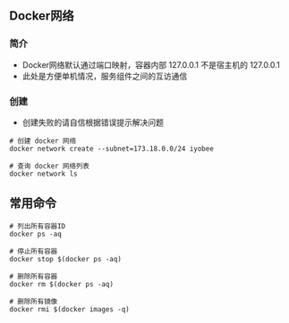 ## Docker网络

### 简介

- Docker网络默认通过端口映射，容器内部 127.0.0.1 不是宿主机的 127.0.0.1
- 此处是方便单机情况，服务组件之间的互访通信

### 创建

- 创建失败的请自信根据错误提示解决问题

```shell
# 创建 docker 网络
docker network create --subnet=173.18.0.0/24 iyobee

# 查询 docker 网络列表
docker network ls
```

## 常用命令

```shell
# 列出所有容器ID
docker ps -aq

# 停止所有容器
docker stop $(docker ps -aq)

# 删除所有容器
docker rm $(docker ps -aq)

# 删除所有镜像
docker rmi $(docker images -q)
```

